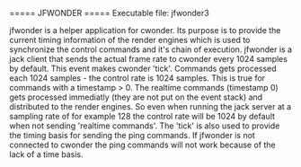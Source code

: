 ===== JFWONDER =====
Executable file: jfwonder3

jfwonder is a helper application for cwonder.
Its purpose is to provide the current timing information of the render engines which is used to synchronize the control commands and it's chain of execution.
jfwonder is a jack client that sends the actual frame rate to cwonder every 1024 samples by default.
This event makes cwonder 'tick'.
Commands gets processed each 1024 samples - the control rate is 1024 samples.
This is true for commands with a timestamp > 0.
The realtime commands (timestamp 0) gets processed immediatly (they are not put on the event stack) and distributed to the render engines.
So even when running the jack server at a sampling rate of for example 128 the control rate will be 1024 by default when not sending 'realtime commands'.
The 'tick' is also used to provide the timing basis for sending the ping commands. If jfwonder is not connected to cwonder the ping commands will not work because of the lack of a time basis.

